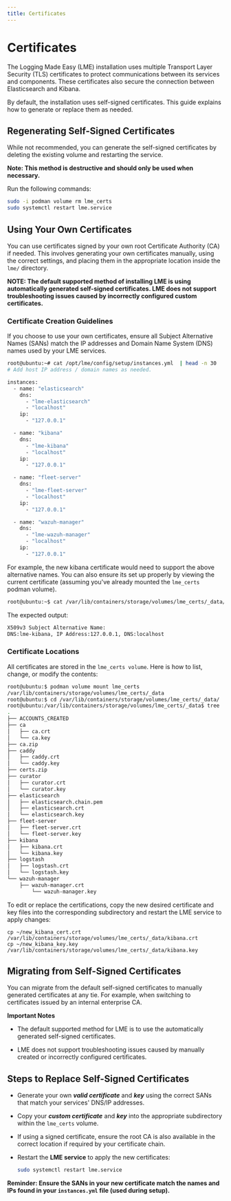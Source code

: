 ```yaml
---
title: Certificates
---
```

# Certificates
 
The Logging Made Easy (LME) installation uses multiple Transport Layer Security (TLS) certificates to protect communications between its services and components. These certificates also secure the connection between Elasticsearch and Kibana. 

By default, the installation uses self-signed certificates. This guide explains how to generate or replace them as needed.

## Regenerating Self-Signed Certificates

While not recommended, you can generate the self-signed certificates by deleting the existing volume and restarting the service.

**Note: This method is destructive and should only be used when necessary.**

Run the following commands:

```bash
sudo -i podman volume rm lme_certs
sudo systemctl restart lme.service
```

## Using Your Own Certificates

You can use certificates signed by your own root Certificate Authority (CA) if needed. This involves generating your own certificates manually, using the correct settings, and placing them in the appropriate location inside the `lme/` directory.

**NOTE: The default supported method of installing LME is using automatically generated self-signed certificates. LME does not support troubleshooting issues caused by incorrectly configured custom certificates.**

### Certificate Creation Guidelines

If you choose to use your own certificates, ensure all Subject Alternative Names (SANs) match the IP addresses and Domain Name System (DNS) names used by your LME services. 

```bash
root@ubuntu:~# cat /opt/lme/config/setup/instances.yml  | head -n 30
# Add host IP address / domain names as needed.

instances:
  - name: "elasticsearch"
    dns:
      - "lme-elasticsearch"
      - "localhost"
    ip:
      - "127.0.0.1"

  - name: "kibana"
    dns:
      - "lme-kibana"
      - "localhost"
    ip:
      - "127.0.0.1"

  - name: "fleet-server"
    dns:
      - "lme-fleet-server"
      - "localhost"
    ip:
      - "127.0.0.1"

  - name: "wazuh-manager"
    dns:
      - "lme-wazuh-manager"
      - "localhost"
    ip:
      - "127.0.0.1"
```

For example, the new kibana certificate would need to support the above alternative names. You can also ensure its set up properly by viewing the current certificate (assuming you've already mounted the `lme_certs` podman volume).

```bash
root@ubuntu:~$ cat /var/lib/containers/storage/volumes/lme_certs/_data/kibana/kibana.crt  | openssl x509 -text | grep -i Alternative -A 1
```

The expected output:

```bash
X509v3 Subject Alternative Name:
DNS:lme-kibana, IP Address:127.0.0.1, DNS:localhost
```

### Certificate Locations

All certificates are stored in the `lme_certs volume`. Here is how to list, change, or modify the contents:

```bash
root@ubuntu:$ podman volume mount lme_certs
/var/lib/containers/storage/volumes/lme_certs/_data
root@ubuntu:$ cd /var/lib/containers/storage/volumes/lme_certs/_data/
root@ubuntu:/var/lib/containers/storage/volumes/lme_certs/_data$ tree
.
├── ACCOUNTS_CREATED
├── ca
│   ├── ca.crt
│   └── ca.key
├── ca.zip
├── caddy
│   ├── caddy.crt
│   └── caddy.key
├── certs.zip
├── curator
│   ├── curator.crt
│   └── curator.key
├── elasticsearch
│   ├── elasticsearch.chain.pem
│   ├── elasticsearch.crt
│   └── elasticsearch.key
├── fleet-server
│   ├── fleet-server.crt
│   └── fleet-server.key
├── kibana
│   ├── kibana.crt
│   └── kibana.key
├── logstash
│   ├── logstash.crt
│   └── logstash.key
└── wazuh-manager
    ├── wazuh-manager.crt
        └── wazuh-manager.key
```

To edit or replace the certifications, copy the new desired certificate and key files into the corresponding subdirectory and restart the LME service to apply changes:

```
cp ~/new_kibana_cert.crt /var/lib/containers/storage/volumes/lme_certs/_data/kibana.crt
cp ~/new_kibana_key.key /var/lib/containers/storage/volumes/lme_certs/_data/kibana.key
```

## Migrating from Self-Signed Certificates

You can migrate from the default self-signed certificates to manually generated certificates at any tie. For example, when switching to certificates issued by an internal enterprise CA. 

**Important Notes**

- The default supported method for LME is to use the automatically generated self-signed certificates.

- LME does not support troubleshooting issues caused by manually created or incorrectly configured certificates.

## Steps to Replace Self-Signed Certificates

- Generate your own ***valid certificate*** and ***key*** using the correct SANs that match your services' DNS/IP addresses.

- Copy your ***custom certificate*** and ***key*** into the appropriate subdirectory within the `lme_certs` volume.

- If using a signed certificate, ensure the root CA is also available in the correct location if required by your certificate chain.

- Restart the **LME service** to apply the new certificates:

  ```bash
  sudo systemctl restart lme.service
  ```

**Reminder: Ensure the SANs in your new certificate match the names and IPs found in your `instances.yml` file (used during setup).**

